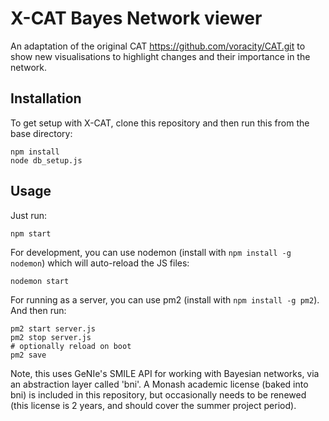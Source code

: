 # X-CAT Bayes Network viewer

An adaptation of the original CAT https://github.com/voracity/CAT.git to show new visualisations to highlight changes and their importance in the network.

## Installation

To get setup with X-CAT, clone this repository and then run this from the base directory:

```
npm install
node db_setup.js
```

## Usage

Just run:

```
npm start
```

For development, you can use nodemon (install with `npm install -g nodemon`) which will auto-reload the JS files:

```
nodemon start
```

For running as a server, you can use pm2 (install with `npm install -g pm2`). And then run:

```
pm2 start server.js
pm2 stop server.js
# optionally reload on boot
pm2 save
```

Note, this uses GeNIe's SMILE API for working with Bayesian networks, via an abstraction layer called 'bni'.
A Monash academic license (baked into bni) is included in this repository, but occasionally needs to be renewed
(this license is 2 years, and should cover the summer project period).